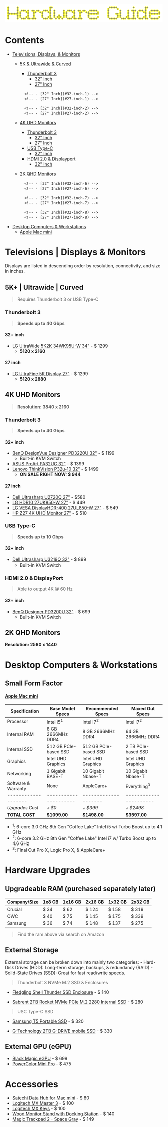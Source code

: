 ![Hardware Logo](./hardware_guide.png)

# Contents

- [Televisions, Displays, & Monitors](#televisions--displays--monitors)
	- [5K & Ultrawide & Curved](#5k--ultrawide--curved)
		- [Thunderbolt 3](#thunderbolt-3)
			- [32" Inch](#32-inch)
			- [27" Inch](#27-inch)
		<!-- - [USB Type-C](#usb-type-c) -->
			<!-- - [32" Inch](#32-inch-1) -->
			<!-- - [27" Inch](#27-inch-1) -->
		<!-- - [HDMI 2.0 & Displayport](#hdmi-20--displayport) -->
			<!-- - [32" Inch](#32-inch-2) -->
			<!-- - [27" Inch](#27-inch-2) -->

	- [4K UHD Monitors](#4k-uhd-monitors)
		- [Thunderbolt 3](#thunderbolt-3-1)
			- [32" Inch](#32-inch-3)
			- [27" Inch](#27-inch-3)
		- [USB Type-C](#usb-type-c-1)
			- [32" Inch](#32-inch-4)
			<!-- - [27" Inch](#27-inch-4) -->
		- [HDMI 2.0 & Displayport](#hdmi-20--displayport-1)
			- [32" Inch](#32-inch-5)
			<!-- - [27" Inch](#27-inch-5) -->

	- [2K QHD Monitors](#2k-qhd-monitors)
		<!-- - [Thunderbolt 3](#thunderbolt-3-2) -->
			<!-- - [32" Inch](#32-inch-6) -->
			<!-- - [27" Inch](#27-inch-6) -->
		<!-- - [USB Type-C](#usb-type-c-2) -->
			<!-- - [32" Inch](#32-inch-7) -->
			<!-- - [27" Inch](#27-inch-7) -->
		<!-- - [HDMI 2.0 & Displayport](#hdmi-20--displayport-2) -->
			<!-- - [32" Inch](#32-inch-8) -->
			<!-- - [27" Inch](#27-inch-8) -->

- [Desktop Computers & Workstations](#)
	- [Apple Mac mini](#)

# Televisions | Displays & Monitors

Displays are listed in descending order by resolution, connectivity, and size in inches.

## 5K+ | Ultrawide | Curved
> Requires Thunderbolt 3 or USB Type-C
### Thunderbolt 3
> **Speeds up to 40 Gbps**

#### 32+ inch
- [LG UltraWide 5K2K 34WK95U-W 34"](https://shorturl.at/sQSZ1) - $ 1299
	- **5120 x 2160**

#### 27 inch
- [LG UltraFine 5K Display 27"](https://shorturl.at/ruyIT) - $ 1299
	- **5120 x 2880**

## 4K UHD Monitors
> **Resolution: 3840 x 2160**
### Thunderbolt 3
> **Speeds up to 40 Gbps**

#### 32+ inch
- [BenQ DesignVue Designer PD3220U 32"](https://shorturl.at/mpDE2) - $ 1199
	- Built-in KVM Switch
- [ASUS ProArt PA32UC 32"](https://shorturl.at/xZ149) - $ 1399
- [Lenovo ThinkVision P32u-10 32"](https://shorturl.at/ikpS5) - $ 1499
	- **ON SALE RIGHT NOW: $ 944**

#### 27 inch
- [Dell Ultrasharp U2720Q 27"](https://shorturl.at/CLNPV) - $580
- [LG HDR10 27UK850-W 27”](shorturl.at/emoI4) - $ 449
- [LG VESA DisplayHDR-400 27UL850-W 27"](https://shorturl.at/iuHL5) - $ 549
- [HP Z27 4K UHD Monitor 27"](shorturl.at/bnu46) - $ 510

### USB Type-C
> **Speeds up to 10 Gbps**

#### 32+ inch
- [Dell Ultrasharp U3219Q 32"](https://shorturl.at/aku58) - $ 899
	- Built-in KVM Switch

### HDMI 2.0 & DisplayPort
> Able to output 4K @ 60 Hz

#### 32+ inch
- [BenQ Designer PD3200U 32"](https://shorturl.at/anoFT) - $ 699
	- Built-in KVM Switch

## 2K QHD Monitors
**Resolution: 2560 x 1440**

# Desktop Computers & Workstations

## Small Form Factor

#### [Apple Mac mini](https://shorturl.at/gtyQS)
Specification       | Base Model Specs      | Recommended Specs    | Maxed Out Specs
------------------- | --------------------- | -------------------- | ----------------------
Processor           | Intel i5<sup>1</sup>  | Intel i7<sup>2</sup> | Intel i7<sup>2</sup>
Internal RAM        | 8 GB 2666MHz DDR4     | 8 GB 2666MHz DDR4    | 64 GB 2666MHz DDR4
Internal SSD        | 512 GB PCIe-based SSD | 512 GB PCIe-based SSD| 2 TB PCIe-based SSD
Graphics            | Intel UHD Graphics    | Intel UHD Graphics   | Intel UHD Graphics
Networking          | 1 Gigabit BASE-T      | 10 Gigabit Nbase-T   | 10 Gigabit Nbase-T
Software & Warranty | None                  | AppleCare+           | Everything<sup>3</sup>
------------------- | --------------------- | -------------------- | ----------------------
*Upgrades Cost* | *+ $0* | *+ $399* | *+ $2498*
**TOTAL COST** | **$1099.00** | **$1498.00** | **$3597.00**

* <sup>1</sup>: 6-core 3.0 GHz 8th Gen "Coffee Lake" Intel i5 w/ Turbo Boost up to 4.1 GHz
* <sup>2</sup>: 6-core 3.2 GHz 8th Gen "Coffee Lake" Intel i7 w/ Turbo Boost up to 4.6 GHz
* <sup>3</sup>: Final Cut Pro X, Logic Pro X, & AppleCare+

# Hardware Upgrades

## Upgradeable RAM (purchased separately later)

Company\Size | 1x8 GB | 1x16 GB | 2x16 GB | 1x32 GB | 2x32 GB
------------ | ------ | ------  | ------- | ------- | -------
Crucial      | $ 34   | $ 62    | $ 124   | $ 158   | $ 319
OWC          | $ 40   | $ 75    | $ 145   | $ 175   | $ 339
Samsung      | $ 36   | $ 74    | $ 148   | $ 137   | $ 275

> Find the ram above via search on Amazon

## External Storage

External storage can be broken down into mainly two categories:
    - Hard-Disk Drives (HDD): Long-term storage, backups, & redundancy (RAID)
    - Solid-State Drives (SSD): Great for fast read/write speeds.

> Thunderbolt 3 NVMe M.2 SSD & Enclosures
- [Fledgling Shell Thunder SSD Enclosure](https://shorturl.at/epOS6) - $ 140

- [Sabrent 2TB Rocket NVMe PCIe M.2 2280 Internal SSD](https://shorturl.at/ajAT8) - $ 280

> USC Type-C SSD
- [Samsung T5 Portable SSD](https://shorturl.at/dmqs4) - $ 320

- [G-Technology 2TB G-DRIVE mobile SSD](https://shorturl.at/cfPQ9) - $ 330

## External GPU (eGPU)

- [Black Magic eGPU](https://shorturl.at/ipBKN) - $ 699
- [PowerColor Mini Pro](https://shorturl.at/jknzJ) - $ 475

# Accessories

- [Satechi Data Hub for Mac mini](https://shorturl.at/IOX05) - $ 80
- [Logitech MX Master 3](https://shorturl.at/mnpyA) - $ 100
- [Logitech MX Keys](https://shorturl.at/cdjq8) - $ 100
- [Wood Monitor Stand with Docking Station](https://shorturl.at/eltG5) - $ 140
- [Magic Trackpad 2 - Space Gray](shorturl.at/eptC1) - $ 149



